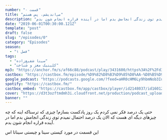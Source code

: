 ```yaml
---
number: "قسمت ۰"
title: "می‌اندیشم، پس هستم"
description: "حتی یک درصد فکر نمی کردم یک روز پادکست بسازم! چیزی که ترسناکه اینه که چه چیزهای دیگه ای هست که الان یک درصد احتمال نمیدم توی زندگی انجامش بدم اما در آینده قراره انجام شون بدم."
date: "2019-06-01T00:30:00.121Z"
template: "post"
draft: false
slug: "/episodes/0"
category: "Episodes"
season:
  - "فصل ۱"
tags:
  - "سینا شفیع‌زاده"
  - "کلینیک مغز و شناخت"
mp3: "https://anchor.fm/s/af66c88/podcast/play/3431600/https%3A%2F%2Fd3ctxlq1ktw2nl.cloudfront.net%2Fproduction%2F2019-5-1%2F16263824-44100-2-86d7d377643b8.mp3"
castbox: "https://castbox.fm/episode/%D9%82%D8%B3%D9%85%D8%AA-%D8%B5%D9%81%D8%B1%3A-%D9%85%DB%8C%E2%80%8C%D8%A7%D9%86%D8%AF%DB%8C%D8%B4%D9%85%D8%8C-%D9%BE%D8%B3-%D9%87%D8%B3%D8%AA%D9%85-id2148037-id160129180"
google_podcast: "https://podcasts.google.com/?feed=aHR0cHM6Ly9hbmNob3IuZm0vcy9hZjY2Yzg4L3BvZGNhc3QvcnNz&episode=Y2I0ZDc2NDgtYzJmMS0xZTdkLWNkZGItZjYyOGMzNjU2ZDlh"
spotify: "https://castbox.fm/"
castbox_embed: "https://castbox.fm/app/castbox/player/id2148037/id160129180"
cover: "https://d3t3ozftmdmh3i.cloudfront.net/production/podcast_uploaded_episode/1739218/1739218-1559390514149-e62b3a3d4ff36.jpg"
banner: ""
---
```


حتی یک درصد فکر نمی کردم یک روز پادکست بسازم! چیزی که ترسناکه اینه که چه چیزهای دیگه ای هست که الان یک درصد احتمال نمیدم توی زندگی انجامش بدم اما در آینده قراره انجام شون بدم.

این قسمت در مورد کیستی سینا و چیستی سیناتا اس